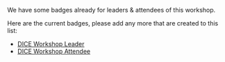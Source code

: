 We have some badges already for leaders & attendees of this workshop.

Here are the current badges, please add any more that are created to this list:

* [DICE Workshop Leader](https://badges.mozilla.org/en-US/badges/badge/DICE-Workshop-Lead)
* [DICE Workshop Attendee](https://badges.mozilla.org/en-US/badges/badge/DICE-Workshop-Attendee)